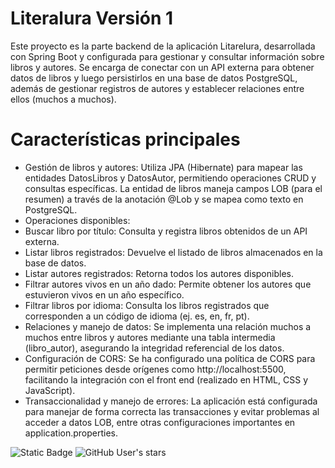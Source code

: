 # Literalura Versión 1
Este proyecto es la parte backend de la aplicación Litarelura, desarrollada con Spring Boot y configurada para gestionar y consultar información sobre libros y autores. Se encarga de conectar con un API externa para obtener datos de libros y luego persistirlos en una base de datos PostgreSQL, además de gestionar registros de autores y establecer relaciones entre ellos (muchos a muchos).
# Características principales
- Gestión de libros y autores:
Utiliza JPA (Hibernate) para mapear las entidades DatosLibros y DatosAutor, permitiendo operaciones CRUD y consultas específicas. La entidad de libros maneja campos LOB (para el resumen) a través de la anotación @Lob y se mapea como texto en PostgreSQL.
- Operaciones disponibles:
- Buscar libro por título: Consulta y registra libros obtenidos de un API externa.
- Listar libros registrados: Devuelve el listado de libros almacenados en la base de datos.
- Listar autores registrados: Retorna todos los autores disponibles.
- Filtrar autores vivos en un año dado: Permite obtener los autores que estuvieron vivos en un año específico.
- Filtrar libros por idioma: Consulta los libros registrados que corresponden a un código de idioma (ej. es, en, fr, pt).
- Relaciones y manejo de datos:
Se implementa una relación muchos a muchos entre libros y autores mediante una tabla intermedia (libro_autor), asegurando la integridad referencial de los datos.
- Configuración de CORS:
Se ha configurado una política de CORS para permitir peticiones desde orígenes como http://localhost:5500, facilitando la integración con el front end (realizado en HTML, CSS y JavaScript).
- Transaccionalidad y manejo de errores:
La aplicación está configurada para manejar de forma correcta las transacciones y evitar problemas al acceder a datos LOB, entre otras configuraciones importantes en application.properties.

![Static Badge](https://img.shields.io/badge/STATUS-Finalizado-green)        ![GitHub User's stars](https://img.shields.io/github/stars/HtmlUser-Cyberhunter)
